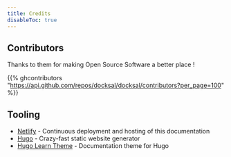 ```yaml
---
title: Credits
disableToc: true
---
```


## Contributors

Thanks to them <i class="fas fa-heart"></i> for making Open Source Software a better place !

{{% ghcontributors "https://api.github.com/repos/docksal/docksal/contributors?per_page=100" %}}

## Tooling

* [Netlify](https://www.netlify.com) - Continuous deployment and hosting of this documentation
* [Hugo](https://gohugo.io/) - Crazy-fast static website generator
* [Hugo Learn Theme](https://github.com/matcornic/hugo-theme-learn/) - Documentation theme for Hugo
